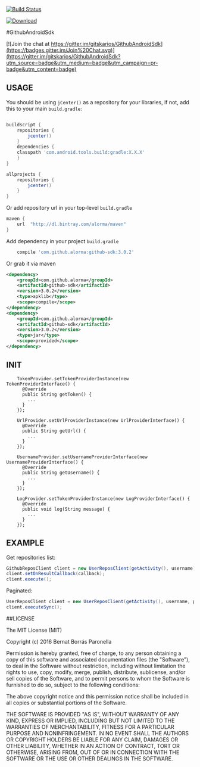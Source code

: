 [![Build Status](https://travis-ci.org/gitskarios/GithubAndroidSdk.svg)](https://travis-ci.org/gitskarios/GithubAndroidSdk)

[ ![Download](https://api.bintray.com/packages/alorma/maven/github-sdk/images/download.svg) ](https://bintray.com/alorma/maven/github-sdk/_latestVersion)

#GithubAndroidSdk

[![Join the chat at https://gitter.im/gitskarios/GithubAndroidSdk](https://badges.gitter.im/Join%20Chat.svg)](https://gitter.im/gitskarios/GithubAndroidSdk?utm_source=badge&utm_medium=badge&utm_campaign=pr-badge&utm_content=badge)

## USAGE

You should be using `jCenter()` as a repository for your libraries, if not, add this to your main `build.gradle`:

``` groovy

buildscript {
    repositories {
        jcenter()
    }
    dependencies {
    classpath 'com.android.tools.build:gradle:X.X.X'
    }
}

allprojects {
    repositories {
        jcenter()
    }
}

```

Or add repository url in your top-level `build.gradle`

``` groovy
maven {
    url  "http://dl.bintray.com/alorma/maven"
}
```

Add dependency in your project `build.gradle`

``` groovy
    compile 'com.github.alorma:github-sdk:3.0.2'
```

Or grab it via maven
``` xml
<dependency>
    <groupId>com.github.alorma</groupId>
    <artifactId>github-sdk</artifactId>
    <version>3.0.2</version>
    <type>apklib</type>
    <scope>compile</scope>
</dependency>
<dependency>
    <groupId>com.github.alorma</groupId>
    <artifactId>github-sdk</artifactId>
    <version>3.0.2</version>
    <type>jar</type>
    <scope>provided</scope>
</dependency>
```

## INIT

```
    TokenProvider.setTokenProviderInstance(new TokenProviderInterface() {
      @Override
      public String getToken() {
        ...
      }
    });

    UrlProvider.setUrlProviderInstance(new UrlProviderInterface() {
      @Override
      public String getUrl() {
        ...
      }
    });

    UsernameProvider.setUsernameProviderInterface(new UsernameProviderInterface() {
      @Override
      public String getUsername() {
        ...
      }
    });

    LogProvider.setTokenProviderInstance(new LogProviderInterface() {
      @Override
      public void log(String message) {
        ...
      }
    });
```

## EXAMPLE

Get repositories list:
```java
GithubReposClient client = new UserReposClient(getActivity(), username);
client.setOnResultCallback(callback);
client.execute();
```

Paginated:
```java
UserReposClient client = new UserReposClient(getActivity(), username, page);
client.executeSync();
```

##LICENSE

The MIT License (MIT)

Copyright (c) 2016 Bernat Borrás Paronella

Permission is hereby granted, free of charge, to any person obtaining a copy
of this software and associated documentation files (the "Software"), to deal
in the Software without restriction, including without limitation the rights
to use, copy, modify, merge, publish, distribute, sublicense, and/or sell
copies of the Software, and to permit persons to whom the Software is
furnished to do so, subject to the following conditions:

The above copyright notice and this permission notice shall be included in all
copies or substantial portions of the Software.

THE SOFTWARE IS PROVIDED "AS IS", WITHOUT WARRANTY OF ANY KIND, EXPRESS OR
IMPLIED, INCLUDING BUT NOT LIMITED TO THE WARRANTIES OF MERCHANTABILITY,
FITNESS FOR A PARTICULAR PURPOSE AND NONINFRINGEMENT. IN NO EVENT SHALL THE
AUTHORS OR COPYRIGHT HOLDERS BE LIABLE FOR ANY CLAIM, DAMAGES OR OTHER
LIABILITY, WHETHER IN AN ACTION OF CONTRACT, TORT OR OTHERWISE, ARISING FROM,
OUT OF OR IN CONNECTION WITH THE SOFTWARE OR THE USE OR OTHER DEALINGS IN THE
SOFTWARE.
